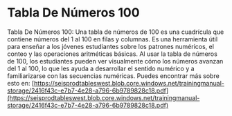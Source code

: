 # Tabla De Números 100
Tabla De Números 100: Una tabla de números de 100 es una cuadrícula que contiene números del 1 al 100 en filas y columnas. Es una herramienta útil para enseñar a los jóvenes estudiantes sobre los patrones numéricos, el conteo y las operaciones aritméticas básicas. Al usar la tabla de números de 100, los estudiantes pueden ver visualmente cómo los números avanzan del 1 al 100, lo que les ayuda a desarrollar el sentido numérico y a familiarizarse con las secuencias numéricas.
Puedes encontrar más sobre esto en: [https://seisprodtableswest.blob.core.windows.net/trainingmanual-storage/2416f43c-e7b7-4e28-a796-6b9789828c18.pdf](https://seisprodtableswest.blob.core.windows.net/trainingmanual-storage/2416f43c-e7b7-4e28-a796-6b9789828c18.pdf)